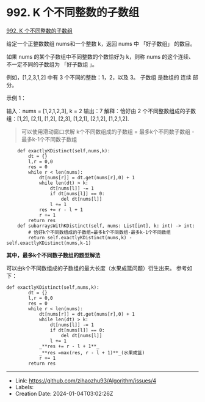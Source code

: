 # 992. K 个不同整数的子数组

[992. K 个不同整数的子数组](https://leetcode.cn/problems/subarrays-with-k-different-integers/)

给定一个正整数数组 nums和一个整数 k，返回 nums 中 「好子数组」 的数目。

如果 nums 的某个子数组中不同整数的个数恰好为 k，则称 nums 的这个连续、不一定不同的子数组为 「好子数组 」。

例如，[1,2,3,1,2] 中有 3 个不同的整数：1，2，以及 3。
子数组 是数组的 连续 部分。

 

示例 1：

输入：nums = [1,2,1,2,3], k = 2
输出：7
解释：恰好由 2 个不同整数组成的子数组：[1,2], [2,1], [1,2], [2,3], [1,2,1], [2,1,2], [1,2,1,2].


> 可以使用滑动窗口求解
> k个不同数组成的子数组 = 最多k个不同数子数组 - 最多k-1个不同数子数组

```
    def exactlyKDistinct(self,nums,k):
        dt = {}
        l,r = 0,0
        res = 0
        while r < len(nums):
            dt[nums[r]] = dt.get(nums[r],0) + 1
            while len(dt) > k:
                dt[nums[l]] -= 1
                if dt[nums[l]] == 0:
                    del dt[nums[l]]
                l += 1
            res += r - l + 1
            r += 1
        return res
    def subarraysWithKDistinct(self, nums: List[int], k: int) -> int:
        # 恰好k个不同数组成的子数组=最多k个不同数组-最多k-1个不同数组
        return self.exactlyKDistinct(nums,k) - self.exactlyKDistinct(nums,k-1)
```
**其中，最多k个不同数子数组的题型解法**

可以由k个不同数组成的子数组的最大长度（水果成篮问题）衍生出来。
参考如下：
```
def exactlyKDistinct(self,nums,k):
        dt = {}
        l,r = 0,0
        res = 0
        while r < len(nums):
            dt[nums[r]] = dt.get(nums[r],0) + 1
            while len(dt) > k:
                dt[nums[l]] -= 1
                if dt[nums[l]] == 0:
                    del dt[nums[l]]
                l += 1
            _**res += r - l + 1**_
            _**res =max(res, r - l + 1)**_(水果成篮)
            r += 1
        return res
```

---

* Link: https://github.com/zihaozhu93/Algorithm/issues/4
* Labels: 
* Creation Date: 2024-01-04T03:02:26Z
